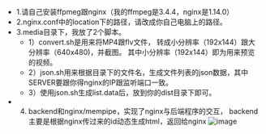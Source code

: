 * 1.请自己安装ffpmeg跟nginx（我的ffmpeg是3.4.4，nginx是1.14.0）
* 2.nginx.conf中的location下的路径，请改成你自己电脑上的路径。
* 3.media目录下，我放了2个脚本。
  * 1）convert.sh是用来将MP4跟flv文件， 转成小分辨率（192x144）跟大分辨率（640x480)，并截图。
 其中小分辨率（192x144）即为用来预览的视频。
  * 2）json.sh用来根据目录下的文件名，生成文件列表的json数据，其中SERVER要跟你得nginx的IP跟监听端口一致。
  * 3）使用json.sh生成list.data后，放到你的dist目录下即可。
* 4. backend和nginx/mempipe，实现了nginx与后端程序的交互， backend主要是根据nginx传过来的id动态生成html，返回给nginx
![image](https://github.com/yechaoqun/yousee/blob/master/image.gif) 
